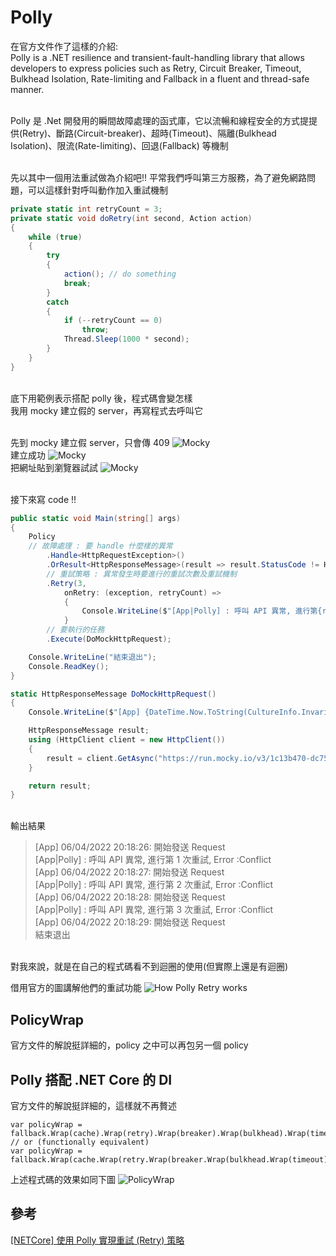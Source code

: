 # Polly
在官方文件作了這樣的介紹:
<br>Polly is a .NET resilience and transient-fault-handling library that allows developers to express policies such as Retry, Circuit Breaker, Timeout, Bulkhead Isolation, Rate-limiting and Fallback in a fluent and thread-safe manner.

<br/>Polly 是 .Net 開發用的瞬間故障處理的函式庫，它以流暢和線程安全的方式提提供(Retry)、斷路(Circuit-breaker)、超時(Timeout)、隔離(Bulkhead Isolation)、限流(Rate-limiting)、回退(Fallback) 等機制

<br/>先以其中一個用法重試做為介紹吧!!
平常我們呼叫第三方服務，為了避免網路問題，可以這樣針對呼叫動作加入重試機制

```csharp
private static int retryCount = 3;
private static void doRetry(int second, Action action)
{
    while (true)
    {
        try
        {
            action(); // do something
            break; 
        }
        catch
        {
            if (--retryCount == 0)
                throw;
            Thread.Sleep(1000 * second);
        }
    }
}
```

<br/>底下用範例表示搭配 polly 後，程式碼會變怎樣
<br/>我用 mocky 建立假的 server，再寫程式去呼叫它

<br>先到 mocky 建立假 server，只會傳 409
![Mocky](!/../imgs/mocky_01.png)
<br>建立成功
![Mocky](!/../imgs/mocky_02.png)
<br>把網址貼到瀏覽器試試
![Mocky](!/../imgs/mocky_03.png)

<br/>接下來寫 code !!
```csharp
public static void Main(string[] args)
{
    Policy
    // 故障處理 : 要 handle 什麼樣的異常
        .Handle<HttpRequestException>()
        .OrResult<HttpResponseMessage>(result => result.StatusCode != HttpStatusCode.OK)
        // 重試策略 : 異常發生時要進行的重試次數及重試機制
        .Retry(3,
            onRetry: (exception, retryCount) =>
            {
                Console.WriteLine($"[App|Polly] : 呼叫 API 異常, 進行第{retryCount} 次重試, Error :{exception.Result.StatusCode}";
            }
        // 要執行的任務
        .Execute(DoMockHttpRequest);

    Console.WriteLine("結束退出");
    Console.ReadKey();
}
```

```csharp
static HttpResponseMessage DoMockHttpRequest()
{
    Console.WriteLine($"[App] {DateTime.Now.ToString(CultureInfo.InvariantCulture)}: 開始發送 Request");

    HttpResponseMessage result;
    using (HttpClient client = new HttpClient())
    {
        result = client.GetAsync("https://run.mocky.io/v3/1c13b470-dc75-4569-8e1b-de4dfb21ede5").Result;
    }

    return result;
}
```

<br/>輸出結果
>[App] 06/04/2022 20:18:26: 開始發送 Request
<br/>[App|Polly] : 呼叫 API 異常, 進行第 1 次重試, Error :Conflict
<br/>[App] 06/04/2022 20:18:27: 開始發送 Request
<br/>[App|Polly] : 呼叫 API 異常, 進行第 2 次重試, Error :Conflict
<br/>[App] 06/04/2022 20:18:28: 開始發送 Request
<br/>[App|Polly] : 呼叫 API 異常, 進行第 3 次重試, Error :Conflict
<br/>[App] 06/04/2022 20:18:29: 開始發送 Request
<br/>結束退出

<br/>對我來說，就是在自己的程式碼看不到迴圈的使用(但實際上還是有迴圈)

借用官方的圖講解他們的重試功能
![How Polly Retry works](!/../imgs/how_polly_retry_work.png)

## PolicyWrap
官方文件的解說挺詳細的，policy 之中可以再包另一個 policy

## Polly 搭配 .NET Core 的 DI
官方文件的解說挺詳細的，這樣就不再贅述
```chsarp
var policyWrap = fallback.Wrap(cache).Wrap(retry).Wrap(breaker).Wrap(bulkhead).Wrap(timeout);
// or (functionally equivalent)
var policyWrap = fallback.Wrap(cache.Wrap(retry.Wrap(breaker.Wrap(bulkhead.Wrap(timeout)))));
```
上述程式碼的效果如同下圖
![PolicyWrap](!/../imgs/polly_wrap.png)

## 參考
[[NETCore] 使用 Polly 實現重試 (Retry) 策略](https://marcus116.blogspot.com/2019/06/netcore-polly-retry.html)